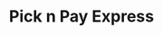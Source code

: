 ---
title: "Pick n Pay Express"
url: /durban/pick-n-pay-express-shepstone-road/
shop: convenience
---